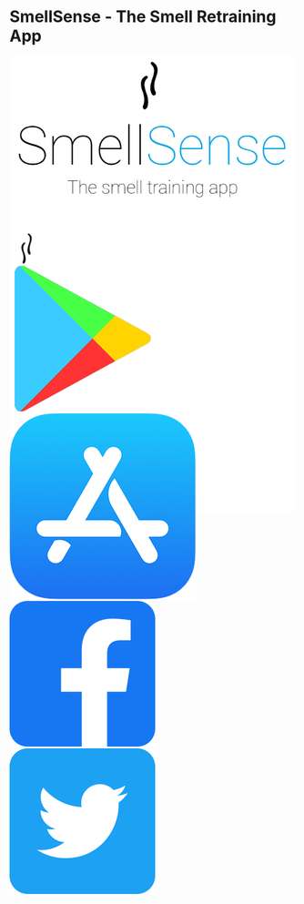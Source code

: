 <h1>
SmellSense - The Smell Retraining App
</h1>
<div style="background: white; height: 800px; display: flex; flex-direction: column;">
<img src="https://github.com/mattgoespro/public-resources/blob/master/images/SmellSense/Banner.png?raw=true" style="align-self: center;"></img>
<p style="text-align: center; color: black; font-size: 24px;">
<a href="https://play.google.com/store/apps/details?id=za.co.smellsense"></a>
</p>
<img style="width: 60px; height: 60px;" src="https://github.com/mattgoespro/public-resources/blob/master/images/SmellSense/Logo.png?raw=true"></img>
<a href="https://play.google.com/store/apps/details?id=za.co.smellsense&hl=en_US&gl=US" style="vertical-align: middle;">
<img class="app-store-icon" src="https://github.com/mattgoespro/public-resources/blob/master/images/logos/google-play.png?raw=true">
</a>
<a href="https://twitter.com/smellsense" style="vertical-align: middle;">
<img class="app-store-icon" src="https://github.com/mattgoespro/public-resources/blob/master/images/logos/ios-app-store.png?raw=true">
</a>
<a href="https://facebook.com/pages/category/Product-Service/SmellSense-345235540113222/">
<img class="social-icon" src="https://github.com/mattgoespro/public-resources/blob/master/images/logos/facebook.png?raw=true">
</a>
<a href="https://twitter.com/smellsense">
<img class="social-icon" src="https://github.com/mattgoespro/public-resources/blob/master/images/logos/twitter.png?raw=true">
</a>

